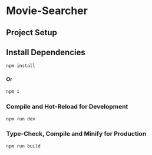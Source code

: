# Movie-Searcher

## Project Setup

## Install Dependencies

```sh
npm install
```

#### Or

```sh
npm i
```

### Compile and Hot-Reload for Development

```sh
npm run dev
```

### Type-Check, Compile and Minify for Production

```sh
npm run build
```
